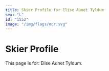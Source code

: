 ```yaml
---
title: Skier Profile for Elise Aunet Tyldum
sex: "L"
id: "1552"
image: "/img/flags/nor.svg" 
---
```


# Skier Profile

This page is for: Elise Aunet Tyldum.
    